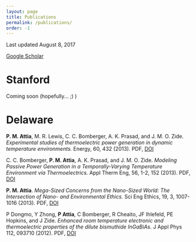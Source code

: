 ```yaml
---
layout: page
title: Publications
permalink: /publications/
order: -1
---
```

Last updated August 8, 2017

[Google Scholar](https://scholar.google.com/citations?user=GyD43R4AAAAJ&hl=en&oi=ao)

# Stanford

Coming soon (hopefully... ;) )

# Delaware

**P. M. Attia**, M. R. Lewis, C. C. Bomberger, A. K. Prasad, and J. M. O. Zide. *Experimental studies of thermoelectric power generation in dynamic temperature environments.* Energy, 60, 432 (2013). PDF, [DOI](http://dx.doi.org/10.1016/j.energy.2013.08.046)

C. C. Bomberger, **P. M. Attia**, A. K. Prasad, and J. M. O. Zide. *Modeling Passive Power Generation in a Temporally-Varying Temperature Environment via Thermoelectrics.* Appl Therm Eng, 56, 1-2, 152 (2013). PDF, [DOI](http://dx.doi.org/10.1016/j.applthermaleng.2013.02.039)

**P. M. Attia**. *Mega-Sized Concerns from the Nano-Sized World: The Intersection of Nano- and Environmental Ethics.* Sci Eng Ethics, 19, 3, 1007-1016 (2013). PDF, [DOI](http://dx.doi.org/10.1007/s11948-012-9422-3)

P Dongmo, Y Zhong, **P Attia**, C Bomberger, R Cheaito, JF Ihlefeld, PE Hopkins, and J Zide. *Enhanced room temperature electronic and thermoelectric properties of the dilute bismuthide InGaBiAs.* J Appl Phys 112, 093710 (2012). PDF, [DOI](http://dx.doi.org/10.1063/1.4761996)
